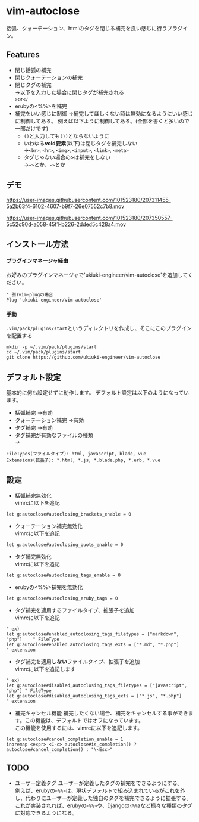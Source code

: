 # vim-autoclose
括弧、クォーテーション、htmlのタグを閉じる補完を良い感じに行うプラグイン。

## Features
- 閉じ括弧の補完
- 閉じクォーテーションの補完
- 閉じタグの補完  
→以下を入力した場合に閉じタグが補完される  
`>`or`</`
- erubyの<%%>を補完
- 補完をいい感じに制御
→補完してほしくない時は無効になるようにいい感じに制御してある。
例えば以下ように制御してある。(全部を書くと多いので一部だけです)
  - `()`と入力しても`())`とならないように
  - いわゆる**void要素**(以下)は閉じタグを補完しない  
  →`<br>`, `<hr>`, `<img>`, `<input>`, `<link>`, `<meta>`
  - タグじゃない場合の>は補完をしない  
  →`=>`とか、`->`とか

## デモ
https://user-images.githubusercontent.com/101523180/207311455-5a2b63f4-6102-4607-b9f7-26e07552c7b8.mov

https://user-images.githubusercontent.com/101523180/207350557-5c52c90d-a058-45f1-b226-2dded5c428a4.mov

## インストール方法
#### プラグインマネージャ経由
お好みのプラグインマネージャで'ukiuki-engineer/vim-autoclose'を追加してください。  
```vim
" 例)vim-plugの場合
Plug 'ukiuki-engineer/vim-autoclose'
```
#### 手動
`.vim/pack/plugins/start`というディレクトリを作成し、そこにこのプラグインを配置する
```
mkdir -p ~/.vim/pack/plugins/start
cd ~/.vim/pack/plugins/start
git clone https://github.com/ukiuki-engineer/vim-autoclose
```

## デフォルト設定
基本的に何も設定せずに動作します。
デフォルト設定は以下のようになっています。
- 括弧補完             →有効
- クォーテーション補完 →有効
- タグ補完             →有効
- タグ補完が有効なファイルの種類  
→
```
FileTypes(ファイルタイプ): html, javascript, blade, vue
Extensions(拡張子): *.html, *.js, *.blade.php, *.erb, *.vue
```

## 設定
- 括弧補完無効化  
vimrcに以下を追記
```vim
let g:autoclose#autoclosing_brackets_enable = 0
```
- クォーテーション補完無効化  
vimrcに以下を追記
```vim
let g:autoclose#autoclosing_quots_enable = 0
```
- タグ補完無効化  
vimrcに以下を追記
```vim
let g:autoclose#autoclosing_tags_enable = 0
```

- erubyの<%%>補完を無効化
```vim
let g:autoclose#autoclosing_eruby_tags = 0
```

- タグ補完を適用するファイルタイプ、拡張子を追加  
vimrcに以下を追記
```vim
" ex)
let g:autoclose#enabled_autoclosing_tags_filetypes = ["markdown", "php"]    " FileType
let g:autoclose#enabled_autoclosing_tags_exts = ["*.md", "*.php"]           " extension
```

- タグ補完を適用**しない**ファイルタイプ、拡張子を追加  
vimrcに以下を追記します
```vim
" ex)
let g:autoclose#disabled_autoclosing_tags_filetypes = ["javascript", "php"] " FileType
let g:autoclose#disabled_autoclosing_tags_exts = ["*.js", "*.php"]          " extension
```

- 補完キャンセル機能
補完したくない場合、補完をキャンセルする事ができます。この機能は、デフォルトではオフになっています。  
この機能を使用するには、vimrcに以下を追記します。
```vim
let g:autoclose#cancel_completion_enable = 1
inoremap <expr> <C-c> autoclose#is_completion() ? autoclose#cancel_completion() : "\<Esc>"
```

## TODO
- ユーザー定義タグ
ユーザーが定義したタグの補完をできるようにする。  
例えば、erubyの`<%%>`は、現状デフォルトで組み込まれているがこれを外し、代わりにユーザーが定義した独自のタグを補完できるように拡張する。  
これが実装されれば、erubyの`<%%>`や、Djangoの`{%%}`など様々な種類のタグに対応できるようになる。
